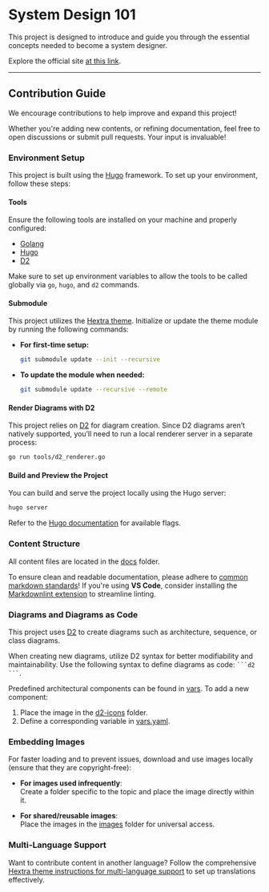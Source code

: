 
# System Design 101

This project is designed to introduce and guide you through the essential concepts needed to become a system designer.

Explore the official site [at this link](https://link1905.github.io/system-design-101).

---

## Contribution Guide

We encourage contributions to help improve and expand this project!

Whether you're adding new contents, or refining documentation,
feel free to open discussions or submit pull requests.
Your input is invaluable!

### Environment Setup

This project is built using the [Hugo](https://gohugo.io/) framework.
To set up your environment, follow these steps:

#### Tools

Ensure the following tools are installed on your machine and properly configured:

- [Golang](https://go.dev/)  
- [Hugo](https://gohugo.io/)  
- [D2](https://d2lang.com/)  

Make sure to set up environment variables to allow the tools to be called globally via `go`, `hugo`, and `d2` commands.

#### Submodule

This project utilizes the [Hextra theme](themes/hextra/). Initialize or update the theme module by running the following commands:

- **For first-time setup:**  

  ```bash
  git submodule update --init --recursive
  ```

- **To update the module when needed:**  

  ```bash
  git submodule update --recursive --remote
  ```

#### Render Diagrams with D2

This project relies on [D2](https://d2lang.com/) for diagram creation. Since D2 diagrams aren’t natively supported, you’ll need to run a local renderer server in a separate process:  

```bash
go run tools/d2_renderer.go
```

#### Build and Preview the Project

You can build and serve the project locally using the Hugo server:

```bash
hugo server
```

Refer to the [Hugo documentation](https://gohugo.io/commands/hugo_server/) for available flags.

### Content Structure

All content files are located in the [docs](/content/docs/) folder.

To ensure clean and readable documentation, please adhere to [common markdown standards](https://github.com/markdownlint/markdownlint)!
If you're using **VS Code**, consider installing the [Markdownlint extension](https://marketplace.visualstudio.com/items?itemName=DavidAnson.vscode-markdownlint) to streamline linting.

### Diagrams and Diagrams as Code

This project uses [D2](https://d2lang.com/) to create diagrams such as architecture, sequence, or class diagrams.

When creating new diagrams, utilize D2 syntax for better modifiability and maintainability. Use the following syntax to define diagrams as code: ` ```d2 ``` `.

Predefined architectural components can be found in [vars](/data/vars.yaml). To add a new component:

1. Place the image in the [d2-icons](/static/d2-icons/) folder.  
2. Define a corresponding variable in [vars.yaml](/data/vars.yaml).  

### Embedding Images

For faster loading and to prevent issues, download and use images locally (ensure that they are copyright-free):

- **For images used infrequently**:  
  Create a folder specific to the topic and place the image directly within it.
  
- **For shared/reusable images**:  
  Place the images in the [images](/static/images/) folder for universal access.

### Multi-Language Support

Want to contribute content in another language? Follow the comprehensive [Hextra theme instructions for multi-language support](https://imfing.github.io/hextra/docs/advanced/multi-language/) to set up translations effectively.
